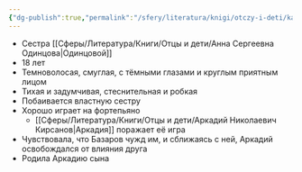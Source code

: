 ```yaml
---
{"dg-publish":true,"permalink":"/sfery/literatura/knigi/otczy-i-deti/katerina-sergeevna-lokteva/","tags":["book"]}
---
```


- Сестра [[Сферы/Литература/Книги/Отцы и дети/Анна Сергеевна Одинцова\|Одинцовой]]
- 18 лет 
- Темноволосая, смуглая, с тёмными глазами и круглым приятным лицом
- Тихая и задумчивая, стеснительная и робкая 
- Побаивается властную сестру 
- Хорошо играет на фортепьяно
	- [[Сферы/Литература/Книги/Отцы и дети/Аркадий Николаевич Кирсанов\|Аркадия]] поражает её игра
- Чувствовала, что Базаров чужд им, и сближаясь с ней, Аркадий освобождался от влияния друга 
- Родила Аркадию сына 